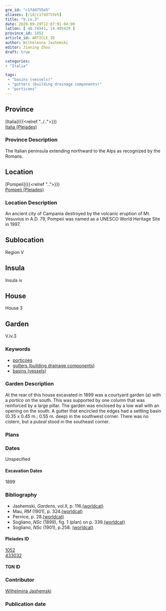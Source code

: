 ```yaml
---
gre_id: "c1fdd755e5"
aliases: [/id/c1fdd755e5]
title: "V.iv.3"
date: 2020-09-29T12:07:01-04:00
latlon: [ 40.74941, 14.485429 ]
province_id: 1052
article_id: ARTICLE_ID
author: Wilhelmina Jashemski
editor: Jianing Zhou
draft: true

categories:
- "Italia"

tags:
 - "basins (vessels)"
 - "gutters (building drainage components)"
 - "porticoes"
---
```


## Province
[Italia]({{<relref "../..">}}) \
[Italia (Pleiades)](https://pleiades.stoa.org/places/1052)

### Province Description
<!-- DESCRIPTION -->
The Italian peninsula extending northward to the Alps as recognized by the Romans.


## Location
[Pompeii]({{<relref "..">}}) \
[Pompeii (Pleiades)](https://pleiades.stoa.org/places/433032)

<!--### Location Description-->
### Location Description
An ancient city of Campania destroyed by the volcanic eruption of Mt. Vesuvius in A.D. 79, Pompeii was named as a UNESCO World Heritage Site in 1997.

<!-- LEAVE THIS BLANK FOR NOW -->

## Sublocation
Region V


## Insula
Insula iv


## House
House 3

## Garden
V.iv.3

### Keywords
- [porticoes](http://vocab.getty.edu/page/aat/300004145)
- [gutters (building drainage components)](http://vocab.getty.edu/page/aat/300052565)
- [basins (vessels)](http://vocab.getty.edu/page/aat/300045614)


### Garden Description
At the rear of this house excavated in 1899 was a courtyard garden (a) with a *portico* on the south. This was supported by one column that was reinforced by a large pillar. The garden was enclosed by a low wall with an opening on the south. A gutter that encircled the edges had a settling basin (0.35 x 0.45 m.; 0.55 m. deep) in the southwest corner. There was no cistern, but a *puteal* stood in the southeast corner.

### Plans

<!--{{< figure src="../images/Euro_GaAq_Montreal_Villa de Séviac.png" alt="Topographic plan of the Villa de Séviac, a grand villa with a main structure around a vast peristyle, with exterior façade galleries and baths adjacent to a second courtyard to the south." title="Fig. 1: Topographic Plan of the Villa de Séviac, drawing by M. -P. R., based on the the 1/25000e map of the IGN." >}}
-->

<!--### Images-->


### Dates
Unspecified

#### Excavation Dates
1899

### Bibliography
* Jashemski, *Gardens*, vol.II, p. 116.[(worldcat)](http://www.worldcat.org/oclc/1029851777)
* Mau, *RM* (1901), p. 324.[(worldcat)](http://www.worldcat.org/oclc/1189330863)
* Pernice, p. 28.[(worldcat)](http://www.worldcat.org/oclc/714016975)
* Sogliano, *NSc* (1899), fig. 1 (plan) on p. 339.[(worldcat)](http://www.worldcat.org/oclc/1091982220)
* Sogliano, *NSc* (1901), p.258. [(worldcat)](http://www.worldcat.org/oclc/1091982220)


<!--#### Periodo ID-->

<!-- [PERIODO_ID](https://pleiades.stoa.org/places/PLEIADES_ID) -->

#### Pleiades ID
[1052](https://pleiades.stoa.org/places/1052) \
[433032](https://pleiades.stoa.org/places/433032)

#### TGN ID


### Contributor
[Wilhelmina Jashemski](https://lib.guides.umd.edu/c.php?g=326514&p=2193250)

### Publication date


<!--### Related articles-->

<!-- Links to other related articles. Leave blank for now -->
